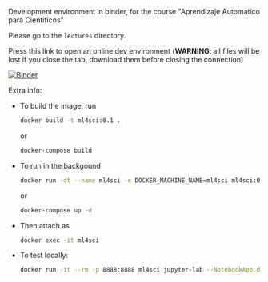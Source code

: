 Development environment in binder, for the course
"Aprendizaje Automatico para Cientificos"

Please go to the `lectures` directory. 

Press this link to open an online dev environment (**WARNING**: all files will be lost if you
close the tab, download them before closing the connection)

[![Binder](https://mybinder.org/badge_logo.svg)](https://mybinder.org/v2/gh/iluvatar1/ML4Sci-2024/HEAD)

Extra info:

- To build the image, run
  ```bash
  docker build -t ml4sci:0.1 .
  ```
  or
  ```bash
  docker-compose build
  ```
- To run in the backgound
  ```bash
  docker run -dt --name ml4sci -e DOCKER_MACHINE_NAME=ml4sci ml4sci:0.1
  ```
  or
  ```bash
  docker-compose up -d
  ```
- Then attach as
  ```bash
  docker exec -it ml4sci  
  ```
- To test locally:
  ```bash
  docker run -it --rm -p 8888:8888 ml4sci jupyter-lab --NotebookApp.default_url=/lab/ --ip=0.0.0.0 --port=8888
  ```



